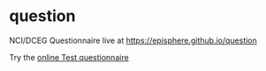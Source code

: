 # question
NCI/DCEG Questionnaire live at https://episphere.github.io/question

Try the [online Test questionnaire](quest1.html)
